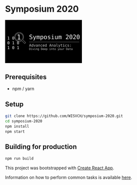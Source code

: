 # Symposium 2020

<img src="src/assets/logo/Logo_symposium_tekst_wit.svg" alt="Advanced Analytiics: Diving Deep into your Data" width="50%" />

## Prerequisites
- npm / yarn

## Setup
```bash
git clone https://github.com/WISVCH/symposium-2020.git
cd symposium-2020
npm install
npm start
```

## Building for production
```bash
npm run build
```

This project was bootstrapped with [Create React App](https://github.com/facebookincubator/create-react-app).

Information on how to perform common tasks is available [here](https://github.com/facebook/create-react-app/blob/master/packages/react-scripts/template/README.md).
